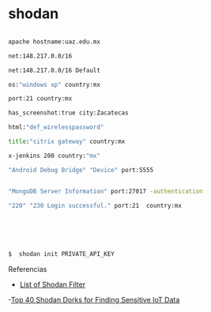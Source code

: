 # shodan


```cmd

apache hostname:uaz.edu.mx

net:148.217.0.0/16

net:148.217.0.0/16 Default

os:"windows xp" country:mx

port:21 country:mx

has_screenshot:true city:Zacatecas

html:"def_wirelesspassword"

title:"citrix gateway" country:mx

x-jenkins 200 country:"mx"

"Android Debug Bridge" "Device" port:5555


"MongoDB Server Information" port:27017 -authentication

"220" "230 Login successful." port:21  country:mx






$  shodan init PRIVATE_API_KEY


```



Referencias
- [List of Shodan Filter](https://github.com/JavierOlmedo/shodan-filters)

-[Top 40 Shodan Dorks for Finding Sensitive IoT Data](https://securitytrails.com/blog/top-shodan-dorks)


